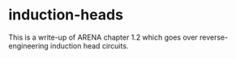 # induction-heads
This is a write-up of ARENA chapter 1.2 which goes over reverse-engineering induction head circuits.
